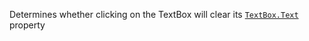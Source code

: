Determines whether clicking on the TextBox will clear its
[`TextBox.Text`](https://create.roblox.com/docs/reference/engine/classes/TextBox#Text) property